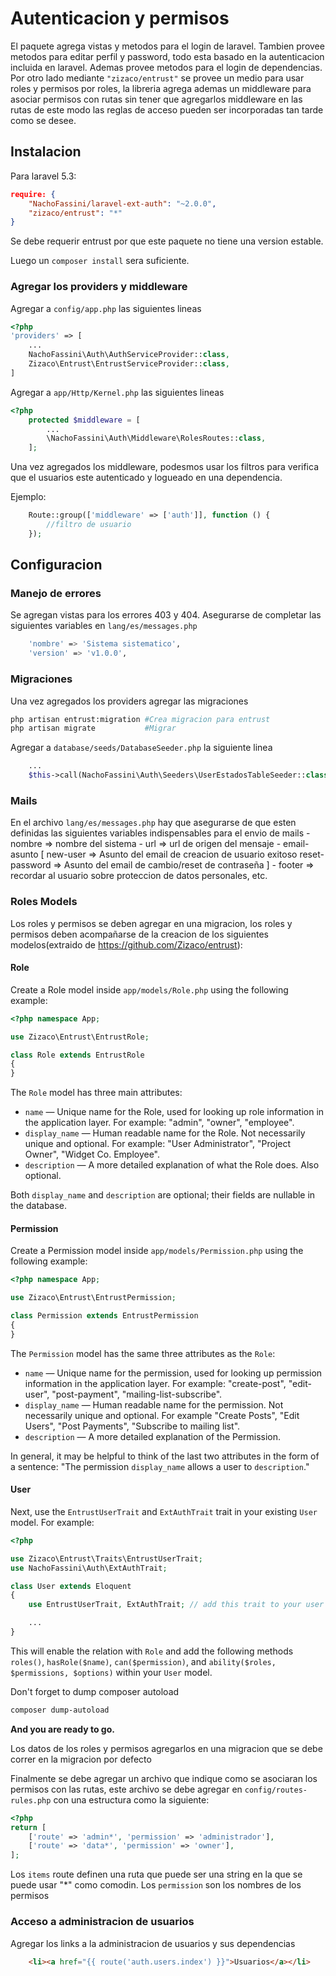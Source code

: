 # Autenticacion y permisos

El paquete agrega vistas y metodos para el login de laravel. Tambien provee
metodos para editar perfil y password, todo esta basado en la autenticacion
incluida en laravel. Ademas provee metodos para el login de dependencias.
Por otro lado mediante ```"zizaco/entrust"``` se provee un medio para usar
roles y permisos por roles, la libreria agrega ademas un middleware para
asociar permisos con rutas sin tener que agregarlos middleware en las rutas
de este modo las reglas de acceso pueden ser incorporadas tan tarde como se
desee.

## Instalacion

Para laravel 5.3:

```json
require: {
    "NachoFassini/laravel-ext-auth": "~2.0.0",
    "zizaco/entrust": "*"
}
```

Se debe requerir entrust por que este paquete no tiene una version estable.

Luego un ```composer install``` sera suficiente.

### Agregar los providers y middleware

Agregar a ```config/app.php``` las siguientes lineas


```php
<?php
'providers' => [
    ...
    NachoFassini\Auth\AuthServiceProvider::class,
    Zizaco\Entrust\EntrustServiceProvider::class,
]
```

Agregar a ```app/Http/Kernel.php``` las siguientes lineas


```php
<?php
    protected $middleware = [
        ...
        \NachoFassini\Auth\Middleware\RolesRoutes::class,
    ];

```

Una vez agregados los middleware, podesmos usar los filtros para verifica
que el usuarios este autenticado y logueado en una dependencia.

Ejemplo:

```php
    Route::group(['middleware' => ['auth']], function () {
        //filtro de usuario
    });
```

## Configuracion

### Manejo de errores

Se agregan vistas para los errores 403 y 404.
Asegurarse de completar las siguientes variables en ```lang/es/messages.php```

```bash
    'nombre' => 'Sistema sistematico',
    'version' => 'v1.0.0',
```

### Migraciones

Una vez agregados los providers agregar las migraciones

```bash
php artisan entrust:migration #Crea migracion para entrust
php artisan migrate           #Migrar
```

Agregar a ```database/seeds/DatabaseSeeder.php``` la siguiente linea

```php
    ...
    $this->call(NachoFassini\Auth\Seeders\UserEstadosTableSeeder::class);
```

### Mails

En el archivo `lang/es/messages.php` hay que asegurarse de que esten
definidas las siguientes variables indispensables para el envio de mails
    - nombre => nombre del sistema
    - url => url de origen del mensaje
    - email-asunto [
        new-user => Asunto del email de creacion de usuario exitoso
        reset-password => Asunto del email de cambio/reset de contraseña
    ]
    - footer => recordar al usuario sobre proteccion de datos personales, etc.

### Roles Models

Los roles y permisos se deben agregar en una migracion, los roles y permisos
deben acompañarse de la creacion de los siguientes modelos(extraido de https://github.com/Zizaco/entrust):

#### Role

Create a Role model inside `app/models/Role.php` using the following example:

```php
<?php namespace App;

use Zizaco\Entrust\EntrustRole;

class Role extends EntrustRole
{
}
```

The `Role` model has three main attributes:
- `name` &mdash; Unique name for the Role, used for looking up role information in the application layer. For example: "admin", "owner", "employee".
- `display_name` &mdash; Human readable name for the Role. Not necessarily unique and optional. For example: "User Administrator", "Project Owner", "Widget  Co. Employee".
- `description` &mdash; A more detailed explanation of what the Role does. Also optional.

Both `display_name` and `description` are optional; their fields are nullable in the database.

#### Permission

Create a Permission model inside `app/models/Permission.php` using the following example:

```php
<?php namespace App;

use Zizaco\Entrust\EntrustPermission;

class Permission extends EntrustPermission
{
}
```

The `Permission` model has the same three attributes as the `Role`:
- `name` &mdash; Unique name for the permission, used for looking up permission information in the application layer. For example: "create-post", "edit-user", "post-payment", "mailing-list-subscribe".
- `display_name` &mdash; Human readable name for the permission. Not necessarily unique and optional. For example "Create Posts", "Edit Users", "Post Payments", "Subscribe to mailing list".
- `description` &mdash; A more detailed explanation of the Permission.

In general, it may be helpful to think of the last two attributes in the form of a sentence: "The permission `display_name` allows a user to `description`."

#### User

Next, use the `EntrustUserTrait` and `ExtAuthTrait` trait in your existing `User` model. For example:

```php
<?php

use Zizaco\Entrust\Traits\EntrustUserTrait;
use NachoFassini\Auth\ExtAuthTrait;

class User extends Eloquent
{
    use EntrustUserTrait, ExtAuthTrait; // add this trait to your user model

    ...
}
```

This will enable the relation with `Role` and add the following methods `roles()`, `hasRole($name)`, `can($permission)`, and `ability($roles, $permissions, $options)` within your `User` model.

Don't forget to dump composer autoload

```bash
composer dump-autoload
```

**And you are ready to go.**

Los datos de los roles y permisos agregarlos en una migracion
que se debe correr en la migracion por defecto


Finalmente se debe agregar un archivo que indique como se
asociaran los permisos con las rutas, este archivo se debe agregar
en ```config/routes-rules.php``` con una estructura como la siguiente:

```php
<?php
return [
    ['route' => 'admin*', 'permission' => 'administrador'],
    ['route' => 'data*', 'permission' => 'owner'],
];
```
Los ```items``` route definen una ruta que puede ser una string en la que se
puede usar "*" como comodin. Los ```permission``` son los nombres de los
permisos

### Acceso a administracion de usuarios

Agregar los links a la administracion de usuarios y sus dependencias

```html
    <li><a href="{{ route('auth.users.index') }}">Usuarios</a></li>
```
